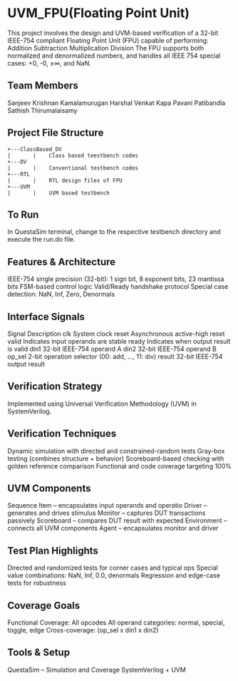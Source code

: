 # UVM_FPU(Floating Point Unit)
This project involves the design and UVM-based verification of a 32-bit IEEE-754 compliant Floating Point Unit (FPU) capable of performing:
Addition
Subtraction
Multiplication
Division
The FPU supports both normalized and denormalized numbers, and handles all IEEE 754 special cases: +0, -0, ±∞, and NaN.

## Team Members
Sanjeev Krishnan Kamalamurugan
Harshal Venkat Kapa
Pavani Patibandla
Sathish Thirumalaisamy

## Project File Structure

```
+---ClassBased_DV
|       |    Class based teestbench codes
+---DV
|       |    Conventional testbench codes
+---RTL
|       |    RTL design files of FPU
+---UVM
|       |    UVM based testbench
```

## To Run
In QuestaSim terminal, change to the respective testbench directory and execute the run.do file.

## Features & Architecture
IEEE-754 single precision (32-bit): 1 sign bit, 8 exponent bits, 23 mantissa bits
FSM-based control logic
Valid/Ready handshake protocol
Special case detection: NaN, Inf, Zero, Denormals

## Interface Signals
Signal	Description
clk	System clock
reset	Asynchronous active-high reset
valid	Indicates input operands are stable
ready	Indicates when output result is valid
din1	32-bit IEEE-754 operand A
din2	32-bit IEEE-754 operand B
op_sel	2-bit operation selector (00: add, ..., 11: div)
result	32-bit IEEE-754 output result

## Verification Strategy
Implemented using Universal Verification Methodology (UVM) in SystemVerilog.

## Verification Techniques
Dynamic simulation with directed and constrained-random tests
Gray-box testing (combines structure + behavior)
Scoreboard-based checking with golden reference comparison
Functional and code coverage targeting 100%

## UVM Components
Sequence Item – encapsulates input operands and operatio
Driver – generates and drives stimulus
Monitor – captures DUT transactions passively
Scoreboard – compares DUT result with expected
Environment – connects all UVM components
Agent – encapsulates monitor and driver

## Test Plan Highlights
Directed and randomized tests for corner cases and typical ops
Special value combinations: NaN, Inf, 0.0, denormals
Regression and edge-case tests for robustness

## Coverage Goals
Functional Coverage:
All opcodes
All operand categories: normal, special, toggle, edge
Cross-coverage: (op_sel x din1 x din2)

## Tools & Setup
QuestaSim – Simulation and Coverage
SystemVerilog + UVM
